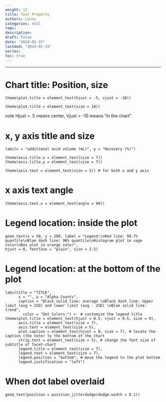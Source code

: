 ```yaml
---
weight: 12
title: Text Property
authors: Lenny
categories: null
tags: 
description: 
draft: false
date: "2024-02-15"
lastmod: "2024-02-15"
series:
toc: true
---
```



<!--more-->
---

# Chart title: Position, size

```
theme(plot.title = element_text(hjust = .5, vjust = -10))

theme(plot.title = element_text(size = 10))
```
note <label for="note" class="margin-toggle sidenote-number"></label><span class="sidenote">Hjust = .5 means center, Vjust = -10 means “in the chart” </span>


# x, y axis title and size

```
labs(x = "additional acid volume (mL)", y = "Recovery (%)")

theme(axis.title.x = element_text(size = 7))
theme(axis.title.y = element_text(size = 7))

theme(axis.text = element_text(size = 5)) # for both x and y axis
```


# x axis text angle

```
theme(axis.text.x = element_text(angle = 90))

```



# Legend location: inside the plot
```
geom_text(x = 50, y = 200, label = "Legend:\nRed line: 99.7% quantile\nBlue dash line: 90% quantile\nHistogram plot in sage color\nBox plot in orange color", 
hjust = 0, fontface = "plain", size = 2.5)
```


# Legend location: at the bottom of the plot
```
labs(title = "TITLE", 
      x = "", y = "Alpha Counts", 
      caption = "Black solid line: average \nBlack dash line: Upper limit (avg + 2SD) and lower limit (avg - 2SD) \nBlue solid line: trend",
        color = "Dot Colors:") +  # customize the legend title
theme(plot.title = element_text(hjust = 0.5, vjust = 0.5, size = 9),
      axis.title = element_text(size = 7),
      axis.text = element_text(size = 5),
      plot.caption = element_text(hjust = 0, size = 7), # locate the caption (the note) to the bottom of the chart
      strip.text = element_text(size = 5), # change the font size of subtitle of facet-chart
      legend.title = element_text(size = 7),
      legend.text = element_text(size = 7),
      legend.position = "bottom", # move the legend to the plot bottom
      legend.justification = "left")

```



# When dot label overlaid

```
geom_text(position = position_jitterdodge(dodge.width = 0.1))
```

